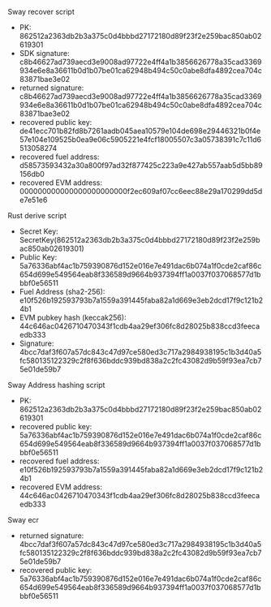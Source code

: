 Sway recover script
- PK: 862512a2363db2b3a375c0d4bbbd27172180d89f23f2e259bac850ab02619301
- SDK signature: c8b46627ad739aecd3e9008ad97722e4ff4a1b3856626778a35cad3369934e6e8a36611b0d1b07be01ca62948b494c50c0abe8dfa4892cea704c83871bae3e02
- returned signature: c8b46627ad739aecd3e9008ad97722e4ff4a1b3856626778a35cad3369934e6e8a36611b0d1b07be01ca62948b494c50c0abe8dfa4892cea704c83871bae3e02
- recovered public key: de41ecc701b82fd8b7261aadb045aea10579e104de698e29446321b0f4e57e104e109525b0ea9e06c5905221e4fcf18005507c3a05738391c7c11d6513058274
- recovered fuel address: d58573593432a30a800f97ad32f877425c223a9e427ab557aab5d5bb89156db0
- recovered EVM address:  000000000000000000000000f2ec609af07cc6eec88e29a170299dd5de7e51e6


Rust derive script
- Secret Key: SecretKey(862512a2363db2b3a375c0d4bbbd27172180d89f23f2e259bac850ab02619301)
- Public Key: 5a76336abf4ac1b759390876d152e016e7e491dac6b074a1f0cde2caf86c654d699e549564eab8f336589d9664b937394ff1a0037f037068577d1bbbf0e56511
- Fuel Address (sha2-256): e10f526b192593793b7a1559a391445faba82a1d669e3eb2dcd17f9c121b24b1
- EVM pubkey hash (keccak256): 44c646ac0426710470343f1cdb4aa29ef306fc8d28025b838ccd3feecaedb333
- Signature: 4bcc7daf3f607a57dc843c47d97ce580ed3c717a2984938195c1b3d40a5fc580135122329c2f8f636bddc939bd838a2c2fc43082d9b59f93ea7cb75e01de59b7

Sway Address hashing script
- PK: 862512a2363db2b3a375c0d4bbbd27172180d89f23f2e259bac850ab02619301
- recovered public key: 5a76336abf4ac1b759390876d152e016e7e491dac6b074a1f0cde2caf86c654d699e549564eab8f336589d9664b937394ff1a0037f037068577d1bbbf0e56511
- recovered fuel address: e10f526b192593793b7a1559a391445faba82a1d669e3eb2dcd17f9c121b24b1
- recovered EVM address:  44c646ac0426710470343f1cdb4aa29ef306fc8d28025b838ccd3feecaedb333


Sway ecr
- returned signature: 4bcc7daf3f607a57dc843c47d97ce580ed3c717a2984938195c1b3d40a5fc580135122329c2f8f636bddc939bd838a2c2fc43082d9b59f93ea7cb75e01de59b7
- recovered public key: 5a76336abf4ac1b759390876d152e016e7e491dac6b074a1f0cde2caf86c654d699e549564eab8f336589d9664b937394ff1a0037f037068577d1bbbf0e56511